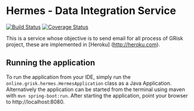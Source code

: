 # Hermes - Data Integration Service

[![Build Status](https://travis-ci.org/pabloriosramirez/hermes.svg?branch=master)](https://travis-ci.org/pabloriosramirez/hermes)
[![Coverage Status](https://coveralls.io/repos/github/pabloriosramirez/hermes/badge.svg?branch=master)](https://coveralls.io/github/pabloriosramirez/hermes?branch=master)

This is a service whose objective is to send email for all process of GRisk project, these are implemented in [Heroku] (http://heroku.com).
## Running the application

To run the application from your IDE, simply run the `online.grisk.hermes.HermesApplication` class as
a Java Application.
Alternatively the application can be started from the terminal using maven with `mvn spring-boot:run`.
After starting the application, point your browser to http://localhost:8080.